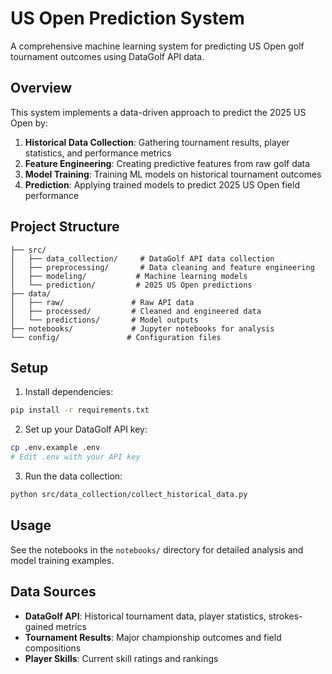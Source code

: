# US Open Prediction System

A comprehensive machine learning system for predicting US Open golf tournament outcomes using DataGolf API data.

## Overview

This system implements a data-driven approach to predict the 2025 US Open by:

1. **Historical Data Collection**: Gathering tournament results, player statistics, and performance metrics
2. **Feature Engineering**: Creating predictive features from raw golf data
3. **Model Training**: Training ML models on historical tournament outcomes
4. **Prediction**: Applying trained models to predict 2025 US Open field performance

## Project Structure

```
├── src/
│   ├── data_collection/     # DataGolf API data collection
│   ├── preprocessing/       # Data cleaning and feature engineering
│   ├── modeling/           # Machine learning models
│   └── prediction/         # 2025 US Open predictions
├── data/
│   ├── raw/               # Raw API data
│   ├── processed/         # Cleaned and engineered data
│   └── predictions/       # Model outputs
├── notebooks/             # Jupyter notebooks for analysis
└── config/               # Configuration files
```

## Setup

1. Install dependencies:
```bash
pip install -r requirements.txt
```

2. Set up your DataGolf API key:
```bash
cp .env.example .env
# Edit .env with your API key
```

3. Run the data collection:
```bash
python src/data_collection/collect_historical_data.py
```

## Usage

See the notebooks in the `notebooks/` directory for detailed analysis and model training examples.

## Data Sources

- **DataGolf API**: Historical tournament data, player statistics, strokes-gained metrics
- **Tournament Results**: Major championship outcomes and field compositions
- **Player Skills**: Current skill ratings and rankings

